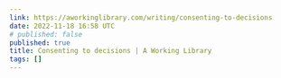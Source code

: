 ```yaml
---
link: https://aworkinglibrary.com/writing/consenting-to-decisions
date: 2022-11-18 16:58 UTC
# published: false
published: true
title: Consenting to decisions | A Working Library
tags: []
---
```



